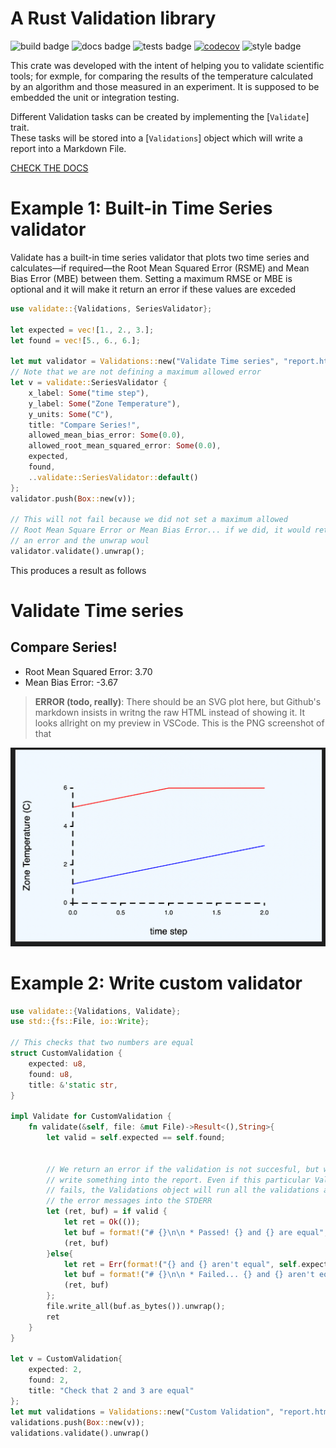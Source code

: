 # A Rust Validation library

![build badge](https://github.com/SIMPLE-BuildingSimulation/validate/actions/workflows/build.yaml/badge.svg)
![docs badge](https://github.com/SIMPLE-BuildingSimulation/validate/actions/workflows/docs.yaml/badge.svg)
![tests badge](https://github.com/SIMPLE-BuildingSimulation/validate/actions/workflows/tests.yaml/badge.svg)
[![codecov](https://codecov.io/gh/SIMPLE-BuildingSimulation/validate/branch/main/graph/badge.svg?token=7KD1MASSHJ)](https://codecov.io/gh/SIMPLE-BuildingSimulation/validate)
![style badge](https://github.com/SIMPLE-BuildingSimulation/validate/actions/workflows/style.yaml/badge.svg)


This crate was developed with the intent of helping you to validate scientific
tools; for exmple, for comparing the results of the temperature calculated
by an algorithm and those measured in an experiment. It is supposed to be embedded
the unit or integration testing.

Different Validation tasks can be created by implementing the [`Validate`] trait.  
These tasks will be stored into a [`Validations`] object which will write a report 
into a Markdown File.

[CHECK THE DOCS](https://simple-buildingsimulation.github.io/validate/validate/index.html)

# Example 1: Built-in Time Series validator

Validate has a built-in time series validator that plots two time series and calculates—if required—the 
Root Mean Squared Error (RSME) and Mean Bias Error (MBE) between them. Setting a maximum RMSE or MBE
is optional and it will make it return an error if these values are exceded

```rs
use validate::{Validations, SeriesValidator};

let expected = vec![1., 2., 3.];
let found = vec![5., 6., 6.];

let mut validator = Validations::new("Validate Time series", "report.html";    
// Note that we are not defining a maximum allowed error
let v = validate::SeriesValidator {
    x_label: Some("time step"),
    y_label: Some("Zone Temperature"),
    y_units: Some("C"),
    title: "Compare Series!",   
    allowed_mean_bias_error: Some(0.0),
    allowed_root_mean_squared_error: Some(0.0), 
    expected,
    found,
    ..validate::SeriesValidator::default()
};
validator.push(Box::new(v));

// This will not fail because we did not set a maximum allowed 
// Root Mean Square Error or Mean Bias Error... if we did, it would return 
// an error and the unwrap woul
validator.validate().unwrap();
```
This produces a result as follows

# Validate Time series


## Compare Series!


 * Root Mean Squared Error: 3.70
 * Mean Bias Error: -3.67

> **ERROR (todo, really)**: There should be an SVG plot here, but Github's markdown insists in writng the raw HTML instead of showing it. It looks allright on my preview in VSCode. This is the PNG screenshot of that

![chart](./readme_img/example.png)


# Example 2: Write custom validator

```rs
use validate::{Validations, Validate};
use std::{fs::File, io::Write};

// This checks that two numbers are equal
struct CustomValidation {
    expected: u8,
    found: u8,
    title: &'static str,
}

impl Validate for CustomValidation {
    fn validate(&self, file: &mut File)->Result<(),String>{
        let valid = self.expected == self.found;
        
        
        // We return an error if the validation is not succesful, but we still
        // write something into the report. Even if this particular Validation 
        // fails, the Validations object will run all the validations and print
        // the error messages into the STDERR
        let (ret, buf) = if valid {
            let ret = Ok(());
            let buf = format!("# {}\n\n * Passed! {} and {} are equal", self.title, self.expected, self.found);
            (ret, buf)
        }else{
            let ret = Err(format!("{} and {} aren't equal", self.expected, self.found));
            let buf = format!("# {}\n\n * Failed... {} and {} aren't equal", self.title, self.expected, self.found );
            (ret, buf)
        };
        file.write_all(buf.as_bytes()).unwrap();
        ret
    }
}

let v = CustomValidation{
    expected: 2,
    found: 2,
    title: "Check that 2 and 3 are equal"
};
let mut validations = Validations::new("Custom Validation", "report.html");
validations.push(Box::new(v));
validations.validate().unwrap()

```
